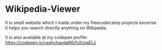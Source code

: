 # Wikipedia-Viewer
It is small website which I made under my freecodecamp projects excerise. It helps you search directly anything on Wikipedia.

It is also available at my codepen profile: https://codepen.io/yashchavda96/full/zjaELz